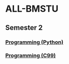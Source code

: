 # ALL-BMSTU

## Semester 2

### [Programming (Python)](https://github.com/kpirap18/BMSTU-python-sem2)

### [Programming (C99)](https://github.com/kpirap18/BMSTU-C99-sem2)
